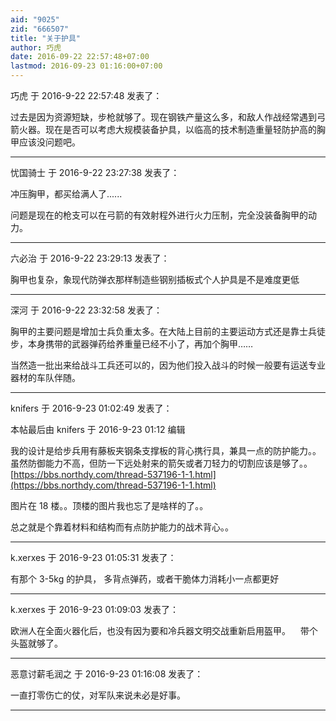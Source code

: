 ```yaml
---
aid: "9025"
zid: "666507"
title: "关于护具"
author: 巧虎
date: 2016-09-22 22:57:48+07:00
lastmod: 2016-09-23 01:16:00+07:00
---
```


巧虎 于 2016-9-22 22:57:48 发表了：

过去是因为资源短缺，步枪就够了。现在钢铁产量这么多，和敌人作战经常遇到弓箭火器。现在是否可以考虑大规模装备护具，以临高的技术制造重量轻防护高的胸甲应该没问题吧。

---

忧国骑士 于 2016-9-22 23:27:38 发表了：

冲压胸甲，都买给满人了......

问题是现在的枪支可以在弓箭的有效射程外进行火力压制，完全没装备胸甲的动力。

---

六必治 于 2016-9-22 23:29:13 发表了：

胸甲也复杂，象现代防弹衣那样制造些钢别插板式个人护具是不是难度更低

---

深河 于 2016-9-22 23:32:58 发表了：

胸甲的主要问题是增加士兵负重太多。在大陆上目前的主要运动方式还是靠士兵徒步，本身携带的武器弹药给养重量已经不小了，再加个胸甲……

当然造一批出来给战斗工兵还可以的，因为他们投入战斗的时候一般要有运送专业器材的车队伴随。

---

knifers 于 2016-9-23 01:02:49 发表了：

本帖最后由 knifers 于 2016-9-23 01:12 编辑

我的设计是给步兵用有藤板夹钢条支撑板的背心携行具，兼具一点的防护能力。。虽然防御能力不高，但防一下远处射来的箭矢或者刀轻力的切割应该是够了。。[https://bbs.northdy.com/thread-537196-1-1.html](https://bbs.northdy.com/thread-537196-1-1.html)

图片在 18 楼。。顶楼的图片我也忘了是啥样的了。。

总之就是个靠着材料和结构而有点防护能力的战术背心。。

---

k.xerxes 于 2016-9-23 01:05:31 发表了：

有那个 3-5kg 的护具， 多背点弹药，或者干脆体力消耗小一点都更好

---

k.xerxes 于 2016-9-23 01:09:03 发表了：

欧洲人在全面火器化后，也没有因为要和冷兵器文明交战重新启用盔甲。    带个头盔就够了。

---

恶意讨薪毛润之 于 2016-9-23 01:16:08 发表了：

一直打零伤亡的仗，对军队来说未必是好事。

---
